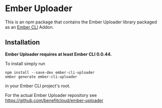#  Ember Uploader

This is an npm package that contains the Ember Uploader library
packaged as an [Ember CLI](https://github.com/stefanpenner/ember-cli) Addon.

## Installation

**Ember Uploader requires at least Ember CLI 0.0.44.**

To install simply run

```
npm install --save-dev ember-cli-uploader
ember generate ember-cli-uploader
```

in your Ember CLI project's root.

For the actual Ember Uploader repository see
https://github.com/benefitcloud/ember-uploader
